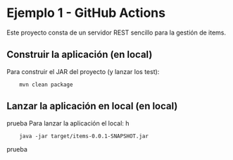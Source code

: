 # Ejemplo 1 - GitHub Actions

Este proyecto consta de un servidor REST sencillo para la gestión de items.

## Construir la aplicación (en local)

Para construir el JAR del proyecto (y lanzar los test):

```
    mvn clean package
```

## Lanzar la aplicación en local (en local)
prueba
Para lanzar la aplicación el local:
h
```
    java -jar target/items-0.0.1-SNAPSHOT.jar 
```
prueba